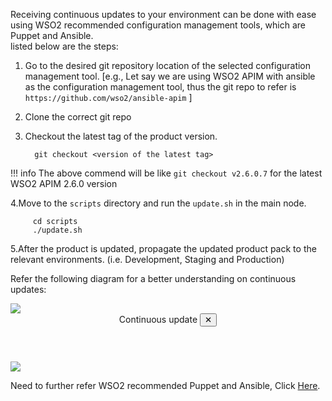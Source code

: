 
Receiving continuous updates to your environment can be done with ease using WSO2 recommended configuration management tools, which are Puppet and Ansible.<br>
listed below are the steps:

1. Go to the desired git repository location of the selected configuration management tool.
   [e.g., Let say we are using WSO2 APIM with ansible as the configuration management tool, thus the git repo to refer is `https://github.com/wso2/ansible-apim` ]
2. Clone the correct git repo
3. Checkout the latest tag of the product version.
   
      
         git checkout <version of the latest tag>
      

!!! info
      The above commend will be like ``git checkout v2.6.0.7`` for the latest WSO2 APIM 2.6.0 version


4.Move to the `scripts` directory and run the `update.sh` in the main node.


         cd scripts
         ./update.sh
      

   
5.After the product is updated, propagate the updated product pack to the relevant environments. (i.e. Development, Staging and Production)

Refer the following diagram for a better understanding on continuous updates:

<a class="open-modal" data-open="modal1">
    <img src="../../assets/img/updates/continous-update.png">
</a>

<div class="modal" id="modal1" data-animation="">
    <div class="modal-dialog">
        <header class="modal-header">
            Continuous update <button class="close-modal" aria-label="close modal" data-close>✕</button>
        </header>
        <section class="modal-content">
             <img src="../../assets/img/updates/continous-update.png" style="max-width: 1200px">
        </section>
    </div>
</div>

Need to further refer WSO2 recommended Puppet and Ansible, Click [Here](../faq/#what-are-the-recommended-configuration-management-tools-to-deploy-configurations-to-client-nodes).
